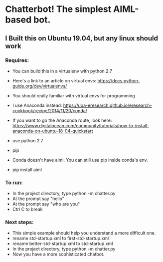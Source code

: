# Chatterbot!  The simplest AIML-based bot.

## I Built this on Ubuntu 19.04, but any linux should work

### Requires:
* You can build this in a virtualenv with python 2.7
* Here's a link to an article on virtual envs: https://docs.python-guide.org/dev/virtualenvs/
* You should really familiar with virtual envs for programming
* I use Anaconda instead:  https://uoa-eresearch.github.io/eresearch-cookbook/recipe/2014/11/20/conda/
* If you want to go the Anaconda route, look here:  https://www.digitalocean.com/community/tutorials/how-to-install-anaconda-on-ubuntu-18-04-quickstart

* use python 2.7
* pip
* Conda doesn't have aiml.  You can still use pip inside conda's env.  
* pip install aiml

### To run:
* In the project directory, type python -m chatter.py
* At the prompt say "hello"
* At the prompt say "who are you"
* Ctrl C to break

### Next steps:
* This simple example should help you understand a more difficult one.
* rename std-startup.xml to first-std-startup.xml
* rename better-std-startup.xml to std-startup.xml
* In the project directory, type python -m chatter.py
* Now you have a more sophisticated chatbot.
